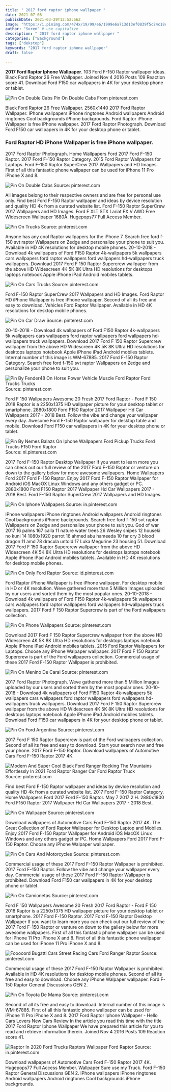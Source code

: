 ```yaml
---
title: " 2017 ford raptor iphone wallpaper "
date: 2021-07-08
publishDate: 2021-03-29T12:52:56Z
image: "https://i.pinimg.com/474x/19/99/e6/1999e6a713d13ef0839f5c24c18e5c56.jpg"
author: "Soren" # use capitalize
description: " 2017 ford raptor iphone wallpaper "
categories: ["Background"]
tags: ["dekstop"]
keywords: "2017 ford raptor iphone wallpaper"
draft: false

---
```



**2017 Ford Raptor Iphone Wallpaper**. 103 Ford F-150 Raptor wallpaper ideas. Black Ford Raptor 26 Free Wallpaper. Joined Nov 4 2016 Posts 109 Reaction score 41. Download Ford F150 car wallpapers in 4K for your desktop phone or tablet.

![Pin On Double Cabs](https://i.pinimg.com/originals/e3/e6/4c/e3e64c36c65b9cd97df13520ece27c1c.jpg "Pin On Double Cabs")
Pin On Double Cabs From pinterest.com


Black Ford Raptor 26 Free Wallpaper. 2560x1440 2017 Ford Raptor Wallpaper. IPhone wallpapers iPhone ringtones Android wallpapers Android ringtones Cool backgrounds iPhone backgrounds. Ford Raptor iPhone Wallpaper is free iPhone wallpaper. 2017 Ford Raptor Photograph. Download Ford F150 car wallpapers in 4K for your desktop phone or tablet.

### Ford Raptor HD iPhone Wallpaper is free iPhone wallpaper.

2017 Ford Raptor Photograph. Home Wallpapers Ford 2017 Ford F-150 Raptor. 2017 Ford F-150 Raptor Category. 2015 Ford Raptor Wallpapers for Laptops. Ford F-150 Raptor SuperCrew 2017 Wallpapers and HD Images. First of all this fantastic phone wallpaper can be used for iPhone 11 Pro iPhone X and 8.


![Pin On Double Cabs](https://i.pinimg.com/originals/e3/e6/4c/e3e64c36c65b9cd97df13520ece27c1c.jpg "Pin On Double Cabs")
Source: pinterest.com

All images belong to their respective owners and are free for personal use only. Find best Ford F-150 Raptor wallpaper and ideas by device resolution and quality HD 4k from a curated website list. Ford F-150 Raptor SuperCrew 2017 Wallpapers and HD Images. Ford F XLT STX Lariat FX V AWD Free Widescreen Wallpaper 1680Ã. Hugepops77 Full Access Member.

![Pin On Trucks](https://i.pinimg.com/originals/23/9c/d4/239cd435b4c60dc6e9e5476ccffd4cb7.jpg "Pin On Trucks")
Source: pinterest.com

Anyone has any cool Raptor wallpapers for the iPhone 7. Search free ford f-150 svt raptor Wallpapers on Zedge and personalize your phone to suit you. Available in HD 4K resolutions for desktop mobile phones. 20-10-2018 - Download 4k wallpapers of Ford F150 Raptor 4k-wallpapers 5k wallpapers cars wallpapers ford raptor wallpapers ford wallpapers hd-wallpapers truck wallpapers. Download 2017 Ford F 150 Raptor Supercrew wallpaper from the above HD Widescreen 4K 5K 8K Ultra HD resolutions for desktops laptops notebook Apple iPhone iPad Android mobiles tablets.

![Pin On Cars Trucks](https://i.pinimg.com/originals/ec/7c/33/ec7c33d49f5b5d0306d6adf9b97d4be9.jpg "Pin On Cars Trucks")
Source: pinterest.com

Ford F-150 Raptor SuperCrew 2017 Wallpapers and HD Images. Ford Raptor HD iPhone Wallpaper is free iPhone wallpaper. Second of all its free and easy to download. Vehicles Ford Raptor Wallpaper. Available in HD 4K resolutions for desktop mobile phones.

![Pin On Car Draw](https://i.pinimg.com/originals/e1/dd/1d/e1dd1dd6ca32500020dd9ab0bd1d451c.png "Pin On Car Draw")
Source: pinterest.com

20-10-2018 - Download 4k wallpapers of Ford F150 Raptor 4k-wallpapers 5k wallpapers cars wallpapers ford raptor wallpapers ford wallpapers hd-wallpapers truck wallpapers. Download 2017 Ford F 150 Raptor Supercrew wallpaper from the above HD Widescreen 4K 5K 8K Ultra HD resolutions for desktops laptops notebook Apple iPhone iPad Android mobiles tablets. Internal number of this image is WM-67885. 2017 Ford F-150 Raptor Category. Search free ford f-150 svt raptor Wallpapers on Zedge and personalize your phone to suit you.

![Pin By Fender48 On Horse Power Vehicle Muscle Ford Raptor Ford Trucks Trucks](https://i.pinimg.com/originals/f7/0c/73/f70c73669b74a5ce5667cae6293d5cfe.jpg "Pin By Fender48 On Horse Power Vehicle Muscle Ford Raptor Ford Trucks Trucks")
Source: pinterest.com

Ford F 150 Wallpapers Awesome 20 Fresh 2017 Ford Raptor - Ford F 150 2018 Raptor is a 2250x1375 HD wallpaper picture for your desktop tablet or smartphone. 2880x1800 Ford F150 Raptor 2017 Wallpaper Hd Car Wallpapers 2017 - 2018 Best. Follow the vibe and change your wallpaper every day. Awesome Ford F-150 Raptor wallpaper for desktop table and mobile. Download Ford F150 car wallpapers in 4K for your desktop phone or tablet.

![Pin By Nemes Balazs On Iphone Wallpapers Ford Pickup Trucks Ford Trucks F150 Ford Raptor](https://i.pinimg.com/originals/b5/4b/d3/b54bd3ed94ccfd10b47e2cea47cc8960.jpg "Pin By Nemes Balazs On Iphone Wallpapers Ford Pickup Trucks Ford Trucks F150 Ford Raptor")
Source: nl.pinterest.com

2017 Ford F-150 Raptor Desktop Wallpaper If you want to learn more you can check out our full review of the 2017 Ford F-150 Raptor or venture on down to the gallery below for more awesome wallpapers. Home Wallpapers Ford 2017 Ford F-150 Raptor. Enjoy 2017 Ford F-150 Raptor Wallpaper for Android iOS MacOX Linux Windows and any others gadget or PC. 2880x1800 Ford F150 Raptor 2017 Wallpaper Hd Car Wallpapers 2017 - 2018 Best. Ford F-150 Raptor SuperCrew 2017 Wallpapers and HD Images.

![Pin On Iphone Wallpapers](https://i.pinimg.com/736x/7c/f0/46/7cf046eda92951744b9f024d99bc7f08.jpg "Pin On Iphone Wallpapers")
Source: in.pinterest.com

IPhone wallpapers iPhone ringtones Android wallpapers Android ringtones Cool backgrounds iPhone backgrounds. Search free ford f-150 svt raptor Wallpapers on Zedge and personalize your phone to suit you. God of war 2017 16 palms 167 calla 11 nature water trees 26 Wesley snipes 12 houseki no kuni 14 1080x1920 parrot 16 ahmed abu hameeda 10 far cry 3 blood dragon 11 amd 78 dracula untold 17 Luka Megurine 23 housing 51. Download 2017 Ford F 150 Raptor Supercrew wallpaper from the above HD Widescreen 4K 5K 8K Ultra HD resolutions for desktops laptops notebook Apple iPhone iPad Android mobiles tablets. Available in HD 4K resolutions for desktop mobile phones.

![Pin On Only Ford Raptor](https://i.pinimg.com/originals/94/ba/0d/94ba0d0a47afc39603b907f2dd2704df.jpg "Pin On Only Ford Raptor")
Source: id.pinterest.com

Ford Raptor iPhone Wallpaper is free iPhone wallpaper. For desktop mobile in HD or 4K resolution. Weve gathered more than 5 Million Images uploaded by our users and sorted them by the most popular ones. 20-10-2018 - Download 4k wallpapers of Ford F150 Raptor 4k-wallpapers 5k wallpapers cars wallpapers ford raptor wallpapers ford wallpapers hd-wallpapers truck wallpapers. 2017 Ford F 150 Raptor Supercrew is part of the Ford wallpapers collection.

![Pin On Phone Wallpapers](https://i.pinimg.com/736x/ea/56/f8/ea56f8f61a8ac378aab8a610677901ba.jpg "Pin On Phone Wallpapers")
Source: pinterest.com

Download 2017 Ford F 150 Raptor Supercrew wallpaper from the above HD Widescreen 4K 5K 8K Ultra HD resolutions for desktops laptops notebook Apple iPhone iPad Android mobiles tablets. 2015 Ford Raptor Wallpapers for Laptops. Choose any iPhone Walpaper wallpaper. 2017 Ford F 150 Raptor Supercrew is part of the Ford wallpapers collection. Commercial usage of these 2017 Ford F-150 Raptor Wallpaper is prohibited.

![Pin On Menino De Carai](https://i.pinimg.com/originals/4d/ee/00/4dee00d5f793d98baae4b990c3c14f33.jpg "Pin On Menino De Carai")
Source: pinterest.com

2017 Ford Raptor Photograph. Weve gathered more than 5 Million Images uploaded by our users and sorted them by the most popular ones. 20-10-2018 - Download 4k wallpapers of Ford F150 Raptor 4k-wallpapers 5k wallpapers cars wallpapers ford raptor wallpapers ford wallpapers hd-wallpapers truck wallpapers. Download 2017 Ford F 150 Raptor Supercrew wallpaper from the above HD Widescreen 4K 5K 8K Ultra HD resolutions for desktops laptops notebook Apple iPhone iPad Android mobiles tablets. Download Ford F150 car wallpapers in 4K for your desktop phone or tablet.

![Pin On Ford Argentina](https://i.pinimg.com/originals/c3/d0/1d/c3d01dce8578aeecd85e22f183c55ff1.jpg "Pin On Ford Argentina")
Source: pinterest.com

2017 Ford F 150 Raptor Supercrew is part of the Ford wallpapers collection. Second of all its free and easy to download. Start your search now and free your phone. 2017 Ford F-150 Raptor. Download wallpapers of Automotive Cars Ford F-150 Raptor 2017 4K.

![Modern And Super Cool Black Ford Ranger Rocking The Mountains Effortlessly In 2021 Ford Raptor Ranger Car Ford Raptor Truck](https://i.pinimg.com/474x/b0/83/1c/b0831c33a4d7e21051243416fef63097.jpg "Modern And Super Cool Black Ford Ranger Rocking The Mountains Effortlessly In 2021 Ford Raptor Ranger Car Ford Raptor Truck")
Source: pinterest.com

Find best Ford F-150 Raptor wallpaper and ideas by device resolution and quality HD 4k from a curated website list. 2017 Ford F-150 Raptor Category. Home Wallpapers Ford 2017 Ford F-150 Raptor. May 7 2017 2 H. 2880x1800 Ford F150 Raptor 2017 Wallpaper Hd Car Wallpapers 2017 - 2018 Best.

![Pin On Wallpaper](https://i.pinimg.com/originals/b5/5e/6f/b55e6f4019e7c8d6097a77a7da4c8043.jpg "Pin On Wallpaper")
Source: pinterest.com

Download wallpapers of Automotive Cars Ford F-150 Raptor 2017 4K. The Great Collection of Ford Raptor Wallpaper for Desktop Laptop and Mobiles. Enjoy 2017 Ford F-150 Raptor Wallpaper for Android iOS MacOX Linux Windows and any others gadget or PC. Home Wallpapers Ford 2017 Ford F-150 Raptor. Choose any iPhone Walpaper wallpaper.

![Pin On Cars And Motorcycles](https://i.pinimg.com/originals/a6/87/1f/a6871f81d60f0dc120ee3f9afb0b3f52.jpg "Pin On Cars And Motorcycles")
Source: pinterest.com

Commercial usage of these 2017 Ford F-150 Raptor Wallpaper is prohibited. 2017 Ford F-150 Raptor. Follow the vibe and change your wallpaper every day. Commercial usage of these 2017 Ford F-150 Raptor Wallpaper is prohibited. Download Ford F150 car wallpapers in 4K for your desktop phone or tablet.

![Pin On Camionetas](https://i.pinimg.com/originals/16/3a/a9/163aa90ee3d968625016758a6bd8fc22.jpg "Pin On Camionetas")
Source: pinterest.com

Ford F 150 Wallpapers Awesome 20 Fresh 2017 Ford Raptor - Ford F 150 2018 Raptor is a 2250x1375 HD wallpaper picture for your desktop tablet or smartphone. 2017 Ford F-150 Raptor. 2017 Ford F-150 Raptor Desktop Wallpaper If you want to learn more you can check out our full review of the 2017 Ford F-150 Raptor or venture on down to the gallery below for more awesome wallpapers. First of all this fantastic phone wallpaper can be used for iPhone 11 Pro iPhone X and 8. First of all this fantastic phone wallpaper can be used for iPhone 11 Pro iPhone X and 8.

![Fooooord Bugatti Cars Street Racing Cars Ford Ranger Raptor](https://i.pinimg.com/736x/75/87/57/758757be26112e79365b0ab1c9641e51.jpg "Fooooord Bugatti Cars Street Racing Cars Ford Ranger Raptor")
Source: pinterest.com

Commercial usage of these 2017 Ford F-150 Raptor Wallpaper is prohibited. Available in HD 4K resolutions for desktop mobile phones. Second of all its free and easy to download. Choose any iPhone Walpaper wallpaper. Ford F-150 Raptor General Discussions GEN 2.

![Pin On Toyota De Mama](https://i.pinimg.com/564x/3d/0d/1d/3d0d1d67eae937aab2e5df03e924b644.jpg "Pin On Toyota De Mama")
Source: pinterest.com

Second of all its free and easy to download. Internal number of this image is WM-67885. First of all this fantastic phone wallpaper can be used for iPhone 11 Pro iPhone X and 8. 2017 Ford Raptor Iphone Wallpaper - Hello Cars Lovers New Cars Review In the article you read this time with the title 2017 Ford Raptor Iphone Wallpaper We have prepared this article for you to read and retrieve information therein. Joined Nov 4 2016 Posts 109 Reaction score 41.

![Raptor In 2020 Ford Trucks Raptors Wallpaper Ford Raptor](https://i.pinimg.com/474x/19/99/e6/1999e6a713d13ef0839f5c24c18e5c56.jpg "Raptor In 2020 Ford Trucks Raptors Wallpaper Ford Raptor")
Source: in.pinterest.com

Download wallpapers of Automotive Cars Ford F-150 Raptor 2017 4K. Hugepops77 Full Access Member. Wallpaper Sure use my Truck. Ford F-150 Raptor General Discussions GEN 2. IPhone wallpapers iPhone ringtones Android wallpapers Android ringtones Cool backgrounds iPhone backgrounds.


